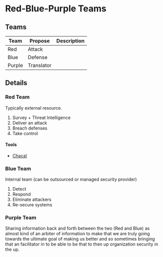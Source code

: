 # Red-Blue-Purple Teams

<!--
https://app.pluralsight.com/library/courses/pentesting-red-blue-purple-teams-exec-briefing/table-of-contents

https://app.pluralsight.com/paths/skill/blue-team-tools
https://app.pluralsight.com/paths/skill/red-team-tools
https://app.pluralsight.com/library/courses/purple-teaming-big-picture/table-of-contents

-->

## Teams

| Team   | Propose    | Description |
| ------ | ---------- | ----------- |
| Red    | Attack     |             |
| Blue   | Defense    |             |
| Purple | Translator |             |

<!--
Yellow Team
Green Team
-->

<!--
White Hat
Gray Hat
Black Hat
-->

## Details

### Red Team

Typically external resource.

1. Survey + Threat Intelligence
2. Deliver an attack
3. Breach defenses
4. Take control

<!--
Skills

Social Engineering
Phishing Attacks
Network Penetration Testing
Bug Bounty
Web Application Pentester
Threat Hunter
-->

#### Tools

- [Chacal](https://github.com/p3tr0v/chacal)

### Blue Team

Internal team (can be outsourced or managed security provider)

1. Detect
2. Respond
3. Eliminate attackers
4. Re-secure systems

<!--
Skills

Governance, Compliance & Risk
Detail Oriented
Cybersecurity Frameworks
Log Analysis
Incident Response
Cybersecurity Analyst / SOC Analyst
Incident Handler
Computer Forensics
Network Security Engineer
Cloud Security Engineer
-->

### Purple Team

Sharing information back and forth between the two (Red and Blue) as almost kind of an arbiter of information to make that we are truly going towards the ultimate goal of making us better and so sometimes bringing that an facilitator in to be able to be that to then up organization security in the up.
